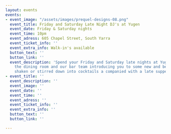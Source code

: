 ```yaml
---
layout: events
events:
- event_image: "/assets/images/prequel-designs-08.png"
  event_title: Friday and Saturday Late Night DJ's at Yugen
  event_date: Friday & Saturday nights
  event_time: 10pm
  event_adress: 605 Chapel Street, South Yarra
  event_ticket_info: ''
  event_extra_info: Walk-in's available
  button_text: ''
  button_link: ''
  event_description: 'Spend your Friday and Saturday late nights at Yugen. DJ’s energizing
    the dining room and our bar team introducing you to some new and beautiful flavours,
    shaken or stirred down into cocktails a companied with a late supper menu. '
- event_title: ''
  event_description: ''
  event_image: ''
  event_date: ''
  event_time: ''
  event_adress: ''
  event_ticket_info: ''
  event_extra_info: ''
  button_text: ''
  button_link: ''

---
```

